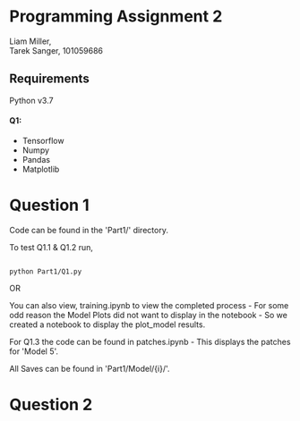 # Programming Assignment 2

Liam Miller,    
Tarek Sanger, 101059686   


## Requirements

Python v3.7

#### Q1:   
- Tensorflow
- Numpy
- Pandas
- Matplotlib


# Question 1

Code can be found in the 'Part1/' directory. 

To test Q1.1 & Q1.2 run,

```

python Part1/Q1.py

```

OR  

You can also view, training.ipynb to view the completed process - For some odd reason the Model Plots did not want to display in the notebook - So we created a notebook to display the plot_model results.


For Q1.3 the code can be found in patches.ipynb - This displays the patches for 'Model 5'.

All Saves can be found in 'Part1/Model/{i}/'.


# Question 2